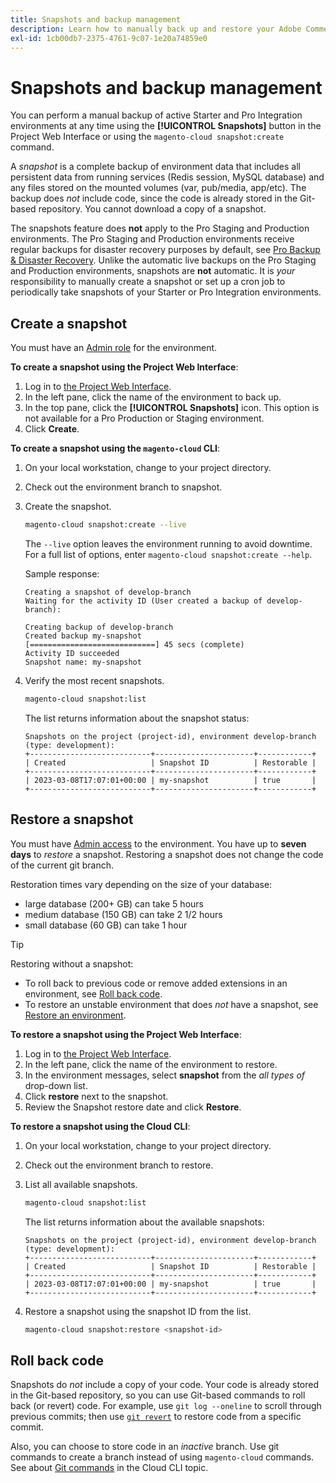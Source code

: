 ```yaml
---
title: Snapshots and backup management
description: Learn how to manually back up and restore your Adobe Commerce on cloud infrastructure project.
exl-id: 1cb00db7-2375-4761-9c07-1e20a74859e0
---
```

# Snapshots and backup management

You can perform a manual backup of active Starter and Pro Integration environments at any time using the **[!UICONTROL Snapshots]** button in the Project Web Interface or using the `magento-cloud snapshot:create` command.

A _snapshot_ is a complete backup of environment data that includes all persistent data from running services (Redis session, MySQL database) and any files stored on the mounted volumes (var, pub/media, app/etc). The backup does _not_ include code, since the code is already stored in the Git-based repository. You cannot download a copy of a snapshot.

The snapshots feature does **not** apply to the Pro Staging and Production environments. The Pro Staging and Production environments receive regular backups for disaster recovery purposes by default, see [Pro Backup & Disaster Recovery](../architecture/pro-architecture.md#backup-and-disaster-recovery). Unlike the automatic live backups on the Pro Staging and Production environments, snapshots are **not** automatic. It is _your_ responsibility to manually create a snapshot or set up a cron job to periodically take snapshots of your Starter or Pro Integration environments.

## Create a snapshot

You must have an [Admin role](../project/user-access.md) for the environment.

**To create a snapshot using the Project Web Interface**:

1. Log in to [the Project Web Interface](https://accounts.magento.cloud/user/).
1. In the left pane, click the name of the environment to back up.
1. In the top pane, click the **[!UICONTROL Snapshots]** icon. This option is not available for a Pro Production or Staging environment.
1. Click **Create**.

**To create a snapshot using the `magento-cloud` CLI**:

1. On your local workstation, change to your project directory.
1. Check out the environment branch to snapshot.
1. Create the snapshot.

   ```bash
   magento-cloud snapshot:create --live
   ```

   The `--live` option leaves the environment running to avoid downtime. For a full list of options, enter `magento-cloud snapshot:create --help`.

   Sample response:

   ```terminal
   Creating a snapshot of develop-branch
   Waiting for the activity ID (User created a backup of develop-branch):

   Creating backup of develop-branch
   Created backup my-snapshot
   [============================] 45 secs (complete)
   Activity ID succeeded
   Snapshot name: my-snapshot
   ```

1. Verify the most recent snapshots.

   ```bash
   magento-cloud snapshot:list
   ```

   The list returns information about the snapshot status:

   ```terminal
   Snapshots on the project (project-id), environment develop-branch (type: development):
   +---------------------------+----------------------+------------+
   | Created                   | Snapshot ID          | Restorable |
   +---------------------------+----------------------+------------+
   | 2023-03-08T17:07:01+00:00 | my-snapshot          | true       |
   +---------------------------+----------------------+------------+
   ```

## Restore a snapshot

You must have [Admin access](../project/user-access.md) to the environment. You have up to **seven days** to _restore_ a snapshot. Restoring a snapshot does not change the code of the current git branch.

Restoration times vary depending on the size of your database:

- large database (200+ GB) can take 5 hours
- medium database (150 GB) can take 2 1/2 hours
- small database (60 GB) can take 1 hour

>[!TIP]
>
>Restoring without a snapshot:
>
>- To roll back to previous code or remove added extensions in an environment, see [Roll back code](#roll-back-code).
>- To restore an unstable environment that does _not_ have a snapshot, see [Restore an environment](../development/restore-environment.md).

**To restore a snapshot using the Project Web Interface**:

1. Log in to [the Project Web Interface](https://accounts.magento.cloud/user/).
1. In the left pane, click the name of the environment to restore.
1. In the environment messages, select **snapshot** from the _all types of_ drop-down list.
1. Click **restore** next to the snapshot.
1. Review the Snapshot restore date and click **Restore**.

**To restore a snapshot using the Cloud CLI**:

1. On your local workstation, change to your project directory.
1. Check out the environment branch to restore.
1. List all available snapshots.

   ```bash
   magento-cloud snapshot:list
   ```

   The list returns information about the available snapshots:

   ```terminal
   Snapshots on the project (project-id), environment develop-branch (type: development):
   +---------------------------+----------------------+------------+
   | Created                   | Snapshot ID          | Restorable |
   +---------------------------+----------------------+------------+
   | 2023-03-08T17:07:01+00:00 | my-snapshot          | true       |
   +---------------------------+----------------------+------------+
   ```

1. Restore a snapshot using the snapshot ID from the list.

   ```bash
   magento-cloud snapshot:restore <snapshot-id>
   ```

## Roll back code

Snapshots do _not_ include a copy of your code. Your code is already stored in the Git-based repository, so you can use Git-based commands to roll back (or revert) code. For example, use `git log --oneline` to scroll through previous commits; then use [`git revert`](https://git-scm.com/docs/git-revert) to restore code from a specific commit.

Also, you can choose to store code in an _inactive_ branch. Use git commands to create a branch instead of using `magento-cloud` commands. See about [Git commands](../dev-tools/cloud-cli.md#git-commands) in the Cloud CLI topic.

